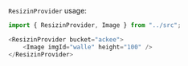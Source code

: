 `ResizinProvider` usage:

```js
import { ResizinProvider, Image } from "../src";

<ResizinProvider bucket="ackee">
    <Image imgId="walle" height="100" />
</ResizinProvider>
```
